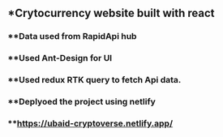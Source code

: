 ## *Crytocurrency website built with react
### **Data used from RapidApi hub
### **Used Ant-Design for UI
### **Used redux RTK query to fetch Api data.
### **Deplyoed the project using netlify
### **https://ubaid-cryptoverse.netlify.app/
